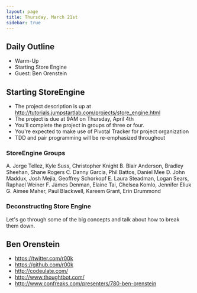 ```yaml
---
layout: page
title: Thursday, March 21st
sidebar: true
---
```


## Daily Outline

* Warm-Up
* Starting Store Engine
* Guest: Ben Orenstein

## Starting StoreEngine

* The project description is up at http://tutorials.jumpstartlab.com/projects/store_engine.html
* The project is due at 9AM on Thursday, April 4th
* You'll complete the project in groups of three or four.
* You're expected to make use of Pivotal Tracker for project organization
* TDD and pair programming will be re-emphasized throughout

### StoreEngine Groups

A. Jorge Tellez, Kyle Suss, Christopher Knight
B. Blair Anderson, Bradley Sheehan, Shane Rogers
C. Danny Garcia, Phil Battos, Daniel Mee
D. John Maddux, Josh Mejia, Geoffrey Schorkopf
E. Laura Steadman, Logan Sears, Raphael Weiner
F. James Denman, Elaine Tai, Chelsea Komlo, Jennifer Eliuk
G. Aimee Maher, Paul Blackwell, Kareem Grant, Erin Drummond

### Deconstructing Store Engine

Let's go through some of the big concepts and talk about how to break them down.

## Ben Orenstein

* https://twitter.com/r00k
* https://github.com/r00k
* http://codeulate.com/
* http://www.thoughtbot.com/
* http://www.confreaks.com/presenters/780-ben-orenstein
